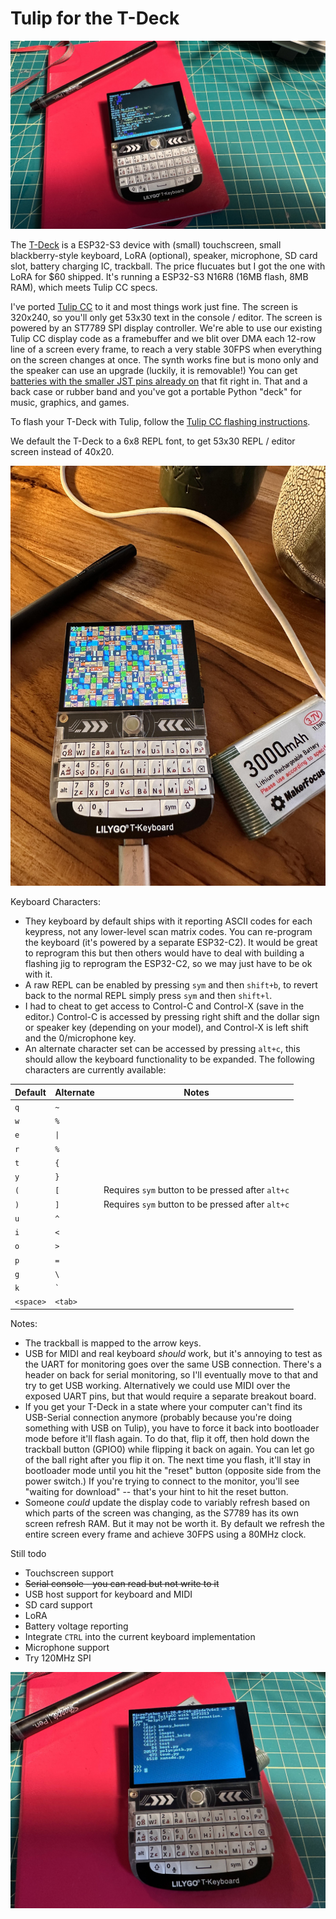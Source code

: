 # Tulip for the T-Deck

![T-Deck](../../docs/pics/tdeck_editor.jpg)


The [T-Deck](https://www.aliexpress.us/item/3256805505920840.html?gatewayAdapt=glo2usa4itemAdapt) is a ESP32-S3 device with (small) touchscreen, small 
blackberry-style keyboard, LoRA (optional), speaker, microphone, SD card slot, battery charging IC, trackball. The price flucuates but I got the one 
with LoRA for $60 shipped. It's running a ESP32-S3 N16R8 (16MB flash, 8MB RAM), which meets Tulip CC specs.

I've ported [Tulip CC](../../README.md) to it and most things work just fine. The screen is 320x240, so you'll only get 53x30 text in the console / 
editor. The screen is powered by an ST7789 SPI display controller. We're able to use our existing Tulip CC display code as a framebuffer and we blit 
over DMA each 12-row line of a screen every frame, to reach a very stable 30FPS when everything on the screen changes at once. The synth works fine but 
is mono only and the speaker can use an upgrade (luckily, it is removable!) You can get [batteries with the smaller JST pins already 
on](https://www.amazon.com/dp/B08T6GT7DV?ref=ppx_yo2ov_dt_b_product_details&th=1) that fit right in. That and a back case or rubber band and you've got 
a portable Python "deck" for music, graphics, and games.

To flash your T-Deck with Tulip, follow the [Tulip CC flashing instructions](../../docs/tulip_flashing.md).

We default the T-Deck to a 6x8 REPL font, to get 53x30 REPL / editor screen instead of 40x20. 

![T-Deck](../../docs/pics/tdeck_game.jpg)

Keyboard Characters:

 * They keyboard by default ships with it reporting ASCII codes for each keypress, not any lower-level scan matrix codes. You can re-program the 
keyboard (it's powered by a separate ESP32-C2). It would be great to reprogram this but then others would have to deal with building a flashing jig to 
reprogram the ESP32-C2, so we may just have to be ok with it.
 * A raw REPL can be enabled by pressing `sym` and then `shift+b`, to revert back to the normal REPL simply press `sym` and then `shift+l`.
 * I had to cheat to get access to Control-C and Control-X (save in the editor.) Control-C is accessed by pressing right shift and the dollar sign or 
speaker key (depending on your model), and Control-X is left shift and the 0/microphone key.
 * An alternate character set can be accessed by pressing `alt+c`, this should allow the keyboard functionality to be expanded. The following 
characters are currently available:

 | Default | Alternate | Notes |
 |---|---|---|
 | `q` | `~` |  |
 | `w` | `%` |  |
 | `e` | `\|` |  |
 | `r` | `%` |  |
 | `t` | `{` |  |
 | `y` | `}` |  |
 | `(` | `[` | Requires `sym` button to be pressed after `alt+c` |
 | `)` | `]` | Requires `sym` button to be pressed after `alt+c` |
 | `u` | `^` |  |
 | `i` | `<` |  |
 | `o` | `>` |  |
 | `p` | `=` |  |
 | `g` | `\` |  |
 | `k` | `` ` `` |  |
 | `<space>` | `<tab>` |  |

Notes:

 * The trackball is mapped to the arrow keys.
 * USB for MIDI and real keyboard *should* work, but it's annoying to test as the UART for monitoring goes over the same USB connection. There's a 
header on back for serial monitoring, so I'll eventually move to that and try to get USB working. Alternatively we could use MIDI over the exposed UART 
pins, but that would require a separate breakout board. 
 * If you get your T-Deck in a state where your computer can't find its USB-Serial connection anymore (probably because you're doing something with USB 
on Tulip), you have to force it back into bootloader mode before it'll flash again. To do that, flip it off, then hold down the trackball button 
(GPIO0) while flipping it back on again. You can let go of the ball right after you flip it on. The next time you flash, it'll stay in bootloader mode 
until you hit the "reset" button (opposite side from the power switch.) If you're trying to connect to the monitor, you'll see "waiting for download" 
-- that's your hint to hit the reset button.
 * Someone _could_ update the display code to variably refresh based on which parts of the screen was changing, as the S7789 has its own screen refresh 
RAM. But it may not be worth it. By default we refresh the entire screen every frame and achieve 30FPS using a 80MHz clock. 

Still todo 

 * Touchscreen support
 * ~~Serial console - you can read but not write to it~~ 
 * USB host support for keyboard and MIDI
 * SD card support
 * LoRA 
 * Battery voltage reporting
 * Integrate `CTRL` into the current keyboard implementation
 * Microphone support 
 * Try 120MHz SPI 

![T-Deck](../../docs/pics/tdeck_repl.jpg)

